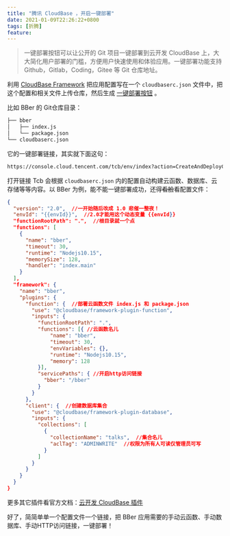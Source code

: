 ```yaml
---
title: "腾讯 CloudBase ，开启一键部署"
date: 2021-01-09T22:26:22+0800
tags: [折腾]
feature: 
---
```


>一键部署按钮可以让公开的 Git 项目一键部署到云开发 CloudBase 上，大大简化用户部署的门槛，方便用户快速使用和体验应用。一键部署功能支持 Github，Gitlab，Coding，Gitee 等 Git 仓库地址。

利用 [CloudBase Framework](https://docs.cloudbase.net/framework/plugins/) 把应用配置写在一个 `cloudbaserc.json` 文件中，把这个配置和相关文件上传仓库，然后生成 [一键部署按钮](https://docs.cloudbase.net/framework/deploy-button.html#bu-shu-an-niu-shi-ru-he-gong-zuo-de) 。

比如 BBer 的 Git仓库目录：

```html
├── bber
│   ├── index.js
│   └── package.json
└── cloudbaserc.json
```

它的一键部署链接，其实就下面这句：

```html
https://console.cloud.tencent.com/tcb/env/index?action=CreateAndDeployCloudBaseProject&appUrl=https://github.com/lmm214/bber&branch=main
```

<!--more-->

打开链接 Tcb 会根据 `cloudbaserc.json` 内的配置自动构建云函数、数据库、云存储等等内容。以 BBer 为例，能不能一键部署成功，还得~~看脸~~看配置文件：

```json
{
  "version": "2.0",  //一开始随后改成 1.0 悲催一整夜！
  "envId": "{{envId}}",  //2.0才能用这个动态变量 {{envId}}
  "functionRootPath": ".",  //根目录就一个点
  "functions": [
    {
      "name": "bber",
      "timeout": 30,
      "runtime": "Nodejs10.15",
      "memorySize": 128,
      "handler": "index.main"
    }
  ],
  "framework": {
    "name": "bber",
    "plugins": {
      "function": {  //部署云函数文件 index.js 和 package.json
        "use": "@cloudbase/framework-plugin-function",
        "inputs": {
          "functionRootPath": ".",
          "functions": [{ //云函数名儿
              "name": "bber",
              "timeout": 30,
              "envVariables": {},
              "runtime": "Nodejs10.15",
              "memory": 128
          }],
          "servicePaths": { //开启http访问链接
            "bber": "/bber"
          }
        }
      },
      "client": {  //创建数据库集合
        "use": "@cloudbase/framework-plugin-database",
        "inputs": {
          "collections": [
            {
              "collectionName": "talks",  //集合名儿
              "aclTag": "ADMINWRITE"  //权限为所有人可读仅管理员可写
            }
          ]
        }
      }
    }
  }
}
```

更多其它插件看官方文档：[云开发 CloudBase 插件](https://docs.cloudbase.net/framework/plugins/)

好了，简简单单一个配置文件一个链接，把 BBer 应用需要的手动云函数、手动数据库、手动HTTP访问链接，一键部署！